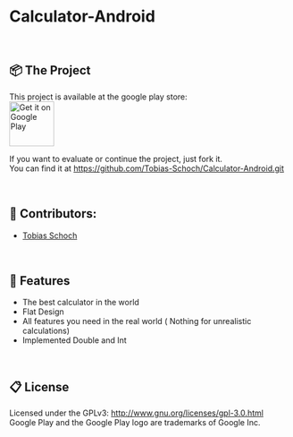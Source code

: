 <h1 align="left">
  Calculator-Android
</h1>
<br>

## 📦 The Project

This project is available at the google play store: 
<br><a href='(https://play.google.com/store/apps/details?id=com.tasch.tobiasschoch.calculator)'><img alt='Get it on Google Play' src='https://play.google.com/intl/en_us/badges/images/generic/en_badge_web_generic.png' height='80px'/></a>
<br>

If you want to evaluate or continue the project, just fork it.
<br> 
You can find it at https://github.com/Tobias-Schoch/Calculator-Android.git

<br>

## 🐧 Contributors:

* [Tobias Schoch](https://github.com/tobias-schoch)

<br>

## 💾 Features

- The best calculator in the world
- Flat Design
- All features you need in the real world ( Nothing for unrealistic calculations) 
- Implemented Double and Int

<br>

## 📋 License

Licensed under the GPLv3: http://www.gnu.org/licenses/gpl-3.0.html
Google Play and the Google Play logo are trademarks of Google Inc.
